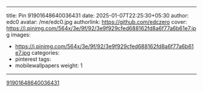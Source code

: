 
---
title: Pin 91901648640036431
date: 2025-01-07T22:25:30+05:30
author: edc0
avatar: /me/edc0.jpg
authorlink: https://github.com/edczero
cover: https://i.pinimg.com/564x/3e/9f/92/3e9f929cfed688162fd8a6f77a6b61e7.jpg
images:
   - https://i.pinimg.com/564x/3e/9f/92/3e9f929cfed688162fd8a6f77a6b61e7.jpg
categories:
  - pinterest
tags:
  - mobilewallpapers
weight: 1
---

<!--more-->

[91901648640036431](https://in.pinterest.com/pin/91901648640036431/)

	